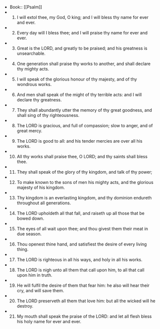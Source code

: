 - Book:: [[Psalm]]
- 1. I will extol thee, my God, O king; and I will bless thy name for ever and ever.
- 2. Every day will I bless thee; and I will praise thy name for ever and ever.
- 3. Great is the LORD, and greatly to be praised; and his greatness is unsearchable.
- 4. One generation shall praise thy works to another, and shall declare thy mighty acts.
- 5. I will speak of the glorious honour of thy majesty, and of thy wondrous works.
- 6. And men shall speak of the might of thy terrible acts: and I will declare thy greatness.
- 7. They shall abundantly utter the memory of thy great goodness, and shall sing of thy righteousness.
- 8. The LORD is gracious, and full of compassion; slow to anger, and of great mercy.
- 9. The LORD is good to all: and his tender mercies are over all his works.
- 10. All thy works shall praise thee, O LORD; and thy saints shall bless thee.
- 11. They shall speak of the glory of thy kingdom, and talk of thy power;
- 12. To make known to the sons of men his mighty acts, and the glorious majesty of his kingdom.
- 13. Thy kingdom is an everlasting kingdom, and thy dominion endureth throughout all generations.
- 14. The LORD upholdeth all that fall, and raiseth up all those that be bowed down.
- 15. The eyes of all wait upon thee; and thou givest them their meat in due season.
- 16. Thou openest thine hand, and satisfiest the desire of every living thing.
- 17. The LORD is righteous in all his ways, and holy in all his works.
- 18. The LORD is nigh unto all them that call upon him, to all that call upon him in truth.
- 19. He will fulfil the desire of them that fear him: he also will hear their cry, and will save them.
- 20. The LORD preserveth all them that love him: but all the wicked will he destroy.
- 21. My mouth shall speak the praise of the LORD: and let all flesh bless his holy name for ever and ever.
